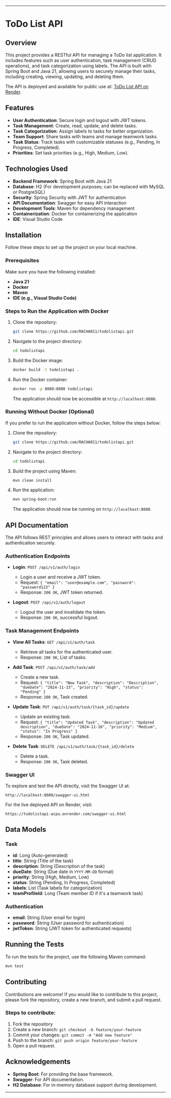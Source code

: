 
---

# ToDo List API

## Overview

This project provides a RESTful API for managing a ToDo list application. It includes features such as user authentication, task management (CRUD operations), and task categorization using labels. The API is built with Spring Boot and Java 21, allowing users to securely manage their tasks, including creating, viewing, updating, and deleting them.

The API is deployed and available for public use at: [ToDo List API on Render](https://todolistapi-acpu.onrender.com).

## Features

- **User Authentication**: Secure login and logout with JWT tokens.
- **Task Management**: Create, read, update, and delete tasks.
- **Task Categorization**: Assign labels to tasks for better organization.
- **Team Support**: Share tasks with teams and manage teamwork tasks.
- **Task Status**: Track tasks with customizable statuses (e.g., Pending, In Progress, Completed).
- **Priorities**: Set task priorities (e.g., High, Medium, Low).

## Technologies Used

- **Backend Framework**: Spring Boot with Java 21
- **Database**: H2 (For development purposes; can be replaced with MySQL or PostgreSQL)
- **Security**: Spring Security with JWT for authentication
- **API Documentation**: Swagger for easy API interaction
- **Development Tools**: Maven for dependency management
- **Containerization**: Docker for containerizing the application
- **IDE**: Visual Studio Code

## Installation

Follow these steps to set up the project on your local machine.

### Prerequisites

Make sure you have the following installed:
- **Java 21**
- **Docker**
- **Maven**
- **IDE (e.g., Visual Studio Code)**

### Steps to Run the Application with Docker

1. Clone the repository:

   ```bash
   git clone https://github.com/RACHA011/todolistapi.git
   ```

2. Navigate to the project directory:

   ```bash
   cd todolistapi
   ```

3. Build the Docker image:

   ```bash
   docker build -t todolistapi .
   ```

4. Run the Docker container:

   ```bash
   docker run -p 8080:8080 todolistapi
   ```

   The application should now be accessible at `http://localhost:8080`.

### Running Without Docker (Optional)

If you prefer to run the application without Docker, follow the steps below:

1. Clone the repository:

   ```bash
   git clone https://github.com/RACHA011/todolistapi.git
   ```

2. Navigate to the project directory:

   ```bash
   cd todolistapi
   ```

3. Build the project using Maven:

   ```bash
   mvn clean install
   ```

4. Run the application:

   ```bash
   mvn spring-boot:run
   ```

   The application should now be running on `http://localhost:8080`.

## API Documentation

The API follows REST principles and allows users to interact with tasks and authentication securely.

### Authentication Endpoints

- **Login**: `POST /api/v1/auth/login`
  - Login a user and receive a JWT token.
  - Request: `{ "email": "user@example.com", "password": "password123" }`
  - Response: `200 OK`, JWT token returned.

- **Logout**: `POST /api/v1/auth/logout`
  - Logout the user and invalidate the token.
  - Response: `200 OK`, successful logout.

### Task Management Endpoints

- **View All Tasks**: `GET /api/v1/auth/task`
  - Retrieve all tasks for the authenticated user.
  - Response: `200 OK`, List of tasks.

- **Add Task**: `POST /api/v1/auth/task/add`
  - Create a new task.
  - Request: `{ "title": "New Task", "description": "Description", "dueDate": "2024-11-15", "priority": "High", "status": "Pending" }`
  - Response: `200 OK`, Task created.

- **Update Task**: `PUT /api/v1/auth/task/{task_id}/update`
  - Update an existing task.
  - Request: `{ "title": "Updated Task", "description": "Updated description", "dueDate": "2024-11-16", "priority": "Medium", "status": "In Progress" }`
  - Response: `200 OK`, Task updated.

- **Delete Task**: `DELETE /api/v1/auth/task/{task_id}/delete`
  - Delete a task.
  - Response: `200 OK`, Task deleted.

### Swagger UI

To explore and test the API directly, visit the Swagger UI at:

```
http://localhost:8080/swagger-ui.html
```

For the live deployed API on Render, visit:

```
https://todolistapi-acpu.onrender.com/swagger-ui.html
```

## Data Models

### Task

- **id**: Long (Auto-generated)
- **title**: String (Title of the task)
- **description**: String (Description of the task)
- **dueDate**: String (Due date in `YYYY-MM-DD` format)
- **priority**: String (High, Medium, Low)
- **status**: String (Pending, In Progress, Completed)
- **labels**: List<String> (Task labels for categorization)
- **teamProfileId**: Long (Team member ID if it's a teamwork task)

### Authentication

- **email**: String (User email for login)
- **password**: String (User password for authentication)
- **jwtToken**: String (JWT token for authenticated requests)

## Running the Tests

To run the tests for the project, use the following Maven command:

```bash
mvn test
```

## Contributing

Contributions are welcome! If you would like to contribute to this project, please fork the repository, create a new branch, and submit a pull request.

### Steps to contribute:
1. Fork the repository
2. Create a new branch: `git checkout -b feature/your-feature`
3. Commit your changes: `git commit -m "Add new feature"`
4. Push to the branch: `git push origin feature/your-feature`
5. Open a pull request.

## Acknowledgements

- **Spring Boot**: For providing the base framework.
- **Swagger**: For API documentation.
- **H2 Database**: For in-memory database support during development.

---
